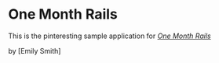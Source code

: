 # One Month Rails

This is the pinteresting sample application for 
[*One Month Rails*](http://onemonthrails.com)

by [Emily Smith]